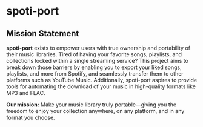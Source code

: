 # spoti-port

## Mission Statement

**spoti-port** exists to empower users with true ownership and portability of their music libraries. Tired of having your favorite songs, playlists, and collections locked within a single streaming service? This project aims to break down those barriers by enabling you to export your liked songs, playlists, and more from Spotify, and seamlessly transfer them to other platforms such as YouTube Music. Additionally, spoti-port aspires to provide tools for automating the download of your music in high-quality formats like MP3 and FLAC.

**Our mission:** Make your music library truly portable—giving you the freedom to enjoy your collection anywhere, on any platform, and in any format you choose.

